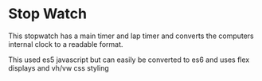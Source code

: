 # Stop Watch
This stopwatch has a main timer and lap timer and converts the computers internal clock to a readable format. 

This used es5 javascript but can easily be converted to es6 and uses flex displays and vh/vw css styling
